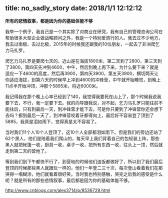 title: no_sadly_story
date: 2018/1/1 12:12:12
---
**所有的悲情叙事，都是因为你的基础体能不够**

我举一个例子，我自己是一个其实除了对商业在研究，我有自己的管理咨询公司在帮助很多大型企业做战略顾问之外，我是一个特别爱旅行的人。我去过不少地方，我去过南极、去过北极，2015年的时候我还跟我的10位朋友，一起去了非洲爬乞力马扎罗。

爬乞力马扎罗是要爬七天的，近山是在海拔1800米，第二天到了2800，第三天到了3800，第四天先冲到4600，中午，然后到晚上再下来，为什么要下来？就是适应一下4600的高度，然后再3900，第四天3900，第五天3900，横切两天让你适应海拔，到第六天的时候早上冲到4600的冲锋营，中午就开始睡觉，到晚上11点半开始冲顶，冲那个5895米，将近6000米。

我记得我在那个晚上心率已经到了140，我觉得我要死在山上了，那个时候我说我要下去，不行，我一定要下去。我的向导跟我说，对不起，乞力马扎罗只能往前不能往后，只有到最后一天，到冲锋营才能下去，可是你只要到了冲锋营你还会想下去吗？都到最后一天了，到冲锋营咬着牙都得向上，最后好不容易登了顶到了5895，我真是泪如雨下，觉得真是太不容易了。

当时我们11个人10个人登顶了，这10个人全部都泪如雨下。但是我们的旁边还站了62个黑人，他们是陪着我们爬山的，每天早上我们背着自己的包轻装上阵，那些黑人就把帐篷一收，厨具一收，桌子一收，把所有东西一收，往头上一顶，然后就走到第二天的营地了。

等到我们到下午都快不行了，到营地的时候他们连饭都做好了，所以到了我们最后登顶的时候那些黑人就跟玩一样的，他们一年登二三十次，每次登山看着我们在那哭得一塌糊涂，他们就看着很好笑。当时我也特别感触，哭完之后我的感受是什么呢？就是所有的那些悲情叙事，最后都是因为你的基础体能不够。



http://www.cnblogs.com/alex3714/p/8536729.html

